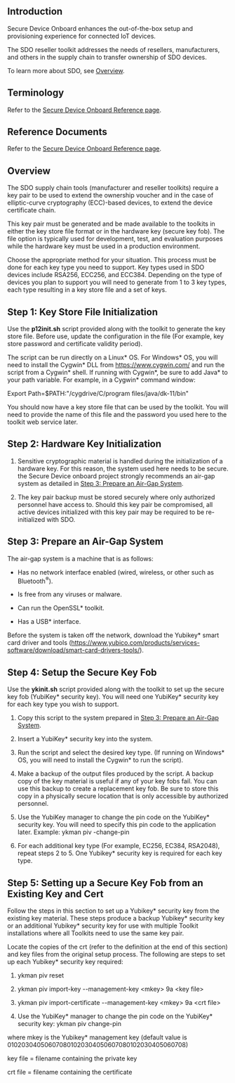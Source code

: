 ## Introduction

Secure Device Onboard enhances the out-of-the-box setup and provisioning experience for connected IoT devices.

The SDO reseller toolkit addresses the needs of resellers, manufacturers, and others in the supply chain to transfer ownership of SDO devices.

To learn more about SDO, see [Overview](#overview).

## Terminology

Refer to the [Secure Device Onboard Reference page](../reference.md).

## Reference Documents

Refer to the [Secure Device Onboard Reference page](../reference.md).


## Overview

The SDO supply chain tools (manufacturer and reseller toolkits) require a key pair to be used to extend the ownership voucher and in the case of elliptic-curve cryptography (ECC)-based devices, to extend the device certificate chain.

This key pair must be generated and be made available to the toolkits in either the key store file format or in the hardware key (secure key fob). The file option is typically used for development, test, and evaluation purposes while the hardware key must be used in a production environment.

Choose the appropriate method for your situation. This process must be done for each key type you need to support. Key types used in SDO devices include RSA256, ECC256, and ECC384. Depending on the type of devices you plan to support you will need to generate from 1 to 3 key types, each type resulting in a key store file and a set of keys.


## Step 1: Key Store File Initialization

Use the **p12init.sh** script provided along with the toolkit to generate the key store file. Before use, update the configuration in the file (For example, key store password and certificate validity period).

The script can be run directly on a Linux\* OS. For Windows\* OS, you will need to install the Cygwin\* DLL from <https://www.cygwin.com/> and run the script from a Cygwin\* shell. If running with Cygwin\*, be sure to add Java\* to your path variable. For example, in a Cygwin\* command window:

Export Path=\$PATH:"/cygdrive/C/program files/java/dk-11/bin"

You should now have a key store file that can be used by the toolkit. You will need to provide the name of this file and the password you used here to the toolkit web service later.

## Step 2: Hardware Key Initialization

1.  Sensitive cryptographic material is handled during the initialization of a hardware key. For this reason, the system used here needs to be secure. the Secure Device onboard project strongly recommends an air-gap system as detailed in [Step 3: Prepare an Air-Gap System](#step-3-prepare-an-air-gap-system).

2.  The key pair backup must be stored securely where only authorized personnel have access to. Should this key pair be compromised, all active devices initialized with this key pair may be required to be re-initialized with SDO.

## Step 3: Prepare an Air-Gap System 

The air-gap system is a machine that is as follows:

-   Has no network interface enabled (wired, wireless, or other such as Bluetooth<sup>®</sup>).

-   Is free from any viruses or malware.

-   Can run the OpenSSL\* toolkit.

-   Has a USB\* interface.

Before the system is taken off the network, download the Yubikey* smart card driver and tools (<https://www.yubico.com/products/services-software/download/smart-card-drivers-tools/>).

## Step 4: Setup the Secure Key Fob

Use the **ykinit.sh** script provided along with the toolkit to set up the secure key fob (YubiKey\* security key). You will need one YubiKey\* security key for each key type you wish to support.

1.  Copy this script to the system prepared in [Step 3: Prepare an Air-Gap System](#step-3-prepare-an-air-gap-system).

2.  Insert a YubiKey* security key into the system.

3.  Run the script and select the desired key type. (If running on Windows\* OS, you will need to install the Cygwin\* to run the script).

4.  Make a backup of the output files produced by the script. A backup copy of the key material is useful if any of your key fobs fail. You can use this backup to create a replacement key fob. Be sure to store this copy in a physically secure location that is only accessible by authorized personnel.

5.  Use the YubiKey manager to change the pin code on the YubiKey* security key. You will need to specify this pin code to the application later. Example: ykman piv -change-pin

6.  For each additional key type (For example, EC256, EC384, RSA2048), repeat steps 2 to 5. One Yubikey* security key is required for each key type.

## Step 5: Setting up a Secure Key Fob from an Existing Key and Cert

Follow the steps in this section to set up a Yubikey\* security key from the existing key material. These steps produce a backup Yubikey\* security key or an additional Yubikey\* security key for use with multiple Toolkit installations where all Toolkits need to use the same key pair.

Locate the copies of the crt (refer to the definition at the end of this section) and key files from the original setup process. The following are steps to set up each Yubikey* security key required:

1.  ykman piv reset

2.  ykman piv import-key \--management-key \<mkey\> 9a \<key file\>

3.  ykman piv import-certificate \--management-key \<mkey\> 9a \<crt file\>

4.  Use the YubiKey* manager to change the pin code on the YubiKey\* security key: ykman piv change-pin

where mkey is the Yubikey* management key (default value is 010203040506070801020304050607080102030405060708)

key file = filename containing the private key

crt file = filename containing the certificate
